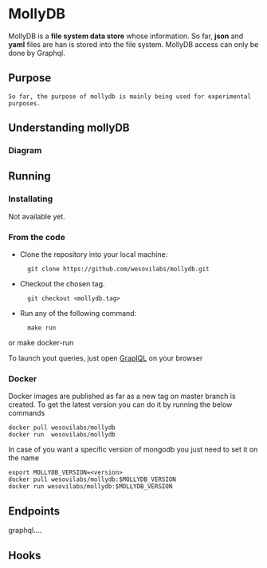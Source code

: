 # MollyDB

MollyDB is a **file system data store** whose information. So far, **json** and 
**yaml** files are han is stored into the file system. MollyDB access can 
only be done by Graphql.  

## Purpose
 

    So far, the purpose of mollydb is mainly being used for experimental 
    purposes. 


## Understanding mollyDB

### Diagram

####


## Running 

### Installating

Not available yet.

### From the code

- Clone the repository into your local machine: 

        git clone https://github.com/wesovilabs/mollydb.git
        
- Checkout the chosen tag.

        git checkout <mollydb.tag>
        
- Run any of the following command: 
    
        make run
or 
        make docker-run 
 


To launch yout queries, just open  [GrapIQL](http://localhost:9090) on your 
browser


### Docker

Docker images are published as far as a new tag on master branch is created. 
To get the latest version you can do it by running the below commands

    docker pull wesovilabs/mollydb
    docker run  wesovilabs/mollydb
    
In case of you want a specific version of mongodb you just need to set it on 
the name 
    
    export MOLLYDB_VERSION=<version>
    docker pull wesovilabs/mollydb:$MOLLYDB_VERSION
    docker run wesovilabs/mollydb:$MOLLYDB_VERSION
    

## Endpoints

graphql....

## Hooks



